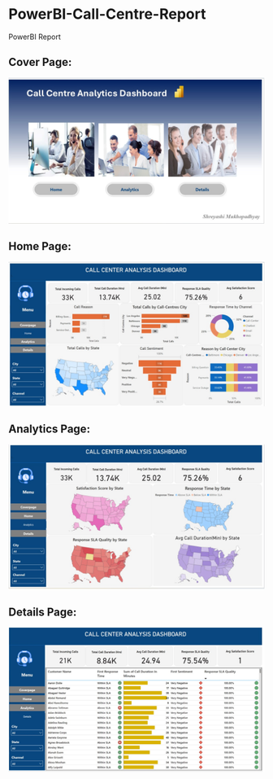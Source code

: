 # PowerBI-Call-Centre-Report

PowerBI Report

## Cover Page:

![image](https://github.com/shreymukh2020/PowerBI-Call-Centre-Report/blob/main/Callcentre_cover.jpg)

## Home Page:

![image](https://github.com/shreymukh2020/PowerBI-Call-Centre-Report/blob/main/Callcentre_Homepage.jpg)

## Analytics Page:
![image](https://github.com/shreymukh2020/PowerBI-Call-Centre-Report/blob/main/Callcentre_Analytics_page.jpg)


## Details Page:

![image](https://github.com/shreymukh2020/PowerBI-Call-Centre-Report/blob/main/Callcentre_Detailspage.jpg)



